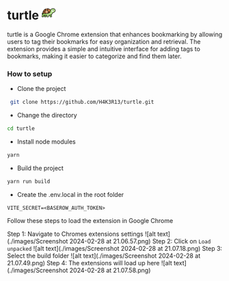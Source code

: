 # turtle <img src="./images/turtle.png" alt="turtle" style="width: 32px; height: 32px;">

turtle is a Google Chrome extension that enhances bookmarking by allowing users to tag their bookmarks for easy organization and retrieval. The extension provides a simple and intuitive interface for adding tags to bookmarks, making it easier to categorize and find them later.

### How to setup

- Clone the project

```bash
 git clone https://github.com/H4K3R13/turtle.git
```

- Change the directory

```bash
cd turtle
```

- Install node modules

```bash
yarn
```

- Build the project

```bash
yarn run build
```

- Create the .env.local in the root folder

```env
VITE_SECRET=<BASEROW_AUTH_TOKEN>
```

Follow these steps to load the extension in Google Chrome

Step 1: Navigate to Chromes extensions settings
  ![alt text](./images/Screenshot 2024-02-28 at 21.06.57.png)
Step 2: Click on `Load unpacked`
  ![alt text](./images/Screenshot 2024-02-28 at 21.07.18.png)
Step 3: Select the build folder
  ![alt text](./images/Screenshot 2024-02-28 at 21.07.49.png)
Step 4: The extensions will load up here
  ![alt text](./images/Screenshot 2024-02-28 at 21.07.58.png)
